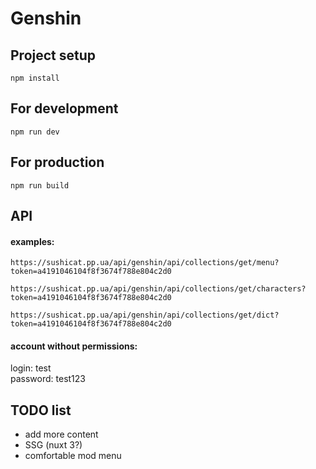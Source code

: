 # Genshin

## Project setup

```
npm install
```

## For development

```
npm run dev
```

## For production

```
npm run build
```

## API

#### examples:
```
https://sushicat.pp.ua/api/genshin/api/collections/get/menu?token=a4191046104f8f3674f788e804c2d0
```
```
https://sushicat.pp.ua/api/genshin/api/collections/get/characters?token=a4191046104f8f3674f788e804c2d0
```
```
https://sushicat.pp.ua/api/genshin/api/collections/get/dict?token=a4191046104f8f3674f788e804c2d0
```

#### account without permissions:
login: test  
password: test123

## TODO list
+ add more content
+ SSG (nuxt 3?)
+ comfortable mod menu
